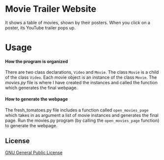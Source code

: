 # Movie Trailer Website
It shows a table of movies, shown by their posters. When you click on a poster, its YouTube trailer pops up.

# Usage

#### How the program is organized
There are two class declarations, `Video` and `Movie`. The class `Movie` is a child of the class `Video`. Each movie object is an instance of the class `Movie`. The _movies.py_ file is where I have created the instances and called the function which generates the final webpage.

#### How to generate the webpage
The fresh_tomatoes.py file includes a function called `open_movies_page` which takes in as argument a list of movie instances and generates the final page. Run the movies.py program (by calling the `open_movies_page` function) to generate the webpage.

## License
[GNU General Public License](http://choosealicense.com/licenses/gpl-3.0/#)

